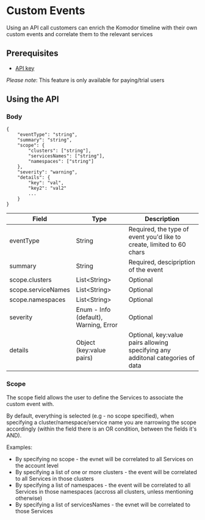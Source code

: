 # Custom Events
Using an API call customers can enrich the Komodor timeline with their own custom events and correlate them to the relevant services

## Prerequisites 
- [API key](https://docs.komodor.com/Learn/Create-API-Token.html)

*Please note*: This feature is only available for paying/trial users

## Using the API
### Body 
```
{
    "eventType": "string", 
    "summary": "string", 
    "scope": { 
        "clusters": ["string"],
        "servicesNames": ["string"], 
        "namespaces": ["string"]
    }, 
    "severity": "warning", 
    "details": { 
        "key": "val",
        "key2": "val2"
        ...
    } 
}
```

| Field              	| Type                                  	| Description                                                                    	|
|--------------------	|---------------------------------------	|--------------------------------------------------------------------------------	|
| eventType          	| String                                	| Required, the type of event you'd like to create, limited to 60 chars          	|
| summary            	| String                                	| Required, descipription of the event                                           	|
| scope.clusters     	| List\<String>                          	| Optional                                                                       	|
| scope.serviceNames 	| List\<String>                          	| Optional                                                                       	|
| scope.namespaces   	| List\<String>                          	| Optional                                                                       	|
| severity           	| Enum - Info (default), Warning, Error 	| Optional                                                                       	|
| details            	| Object (key:value pairs)              	| Optional, key:value pairs allowing specifying any additonal categories of data 	|


### Scope 
The scope field allows the user to define the Services to associate the custom event with.

By default, everything is selected (e.g - no scope specified), when specifying a cluster/namespace/service name you are narrowing the scope accordingly (within the field there is an OR condition, between the fields it's AND).  

Examples:  
- By specifying no scope - the evnet will be correlated to all Services on the account level  
- By specifying a list of one or more clusters - the event will be correlated to all Services in those clusters  
- By specifying a list of namespaces - the event will be correlated to all Services in those namespaces (accross all clusters, unless mentioning otherwise)   
- By specifying a list of servicesNames - the evnet will be correlated to those Services  
